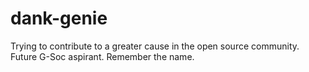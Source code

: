 # dank-genie
Trying to contribute to a greater cause in the open source community. Future G-Soc aspirant. Remember the name.
